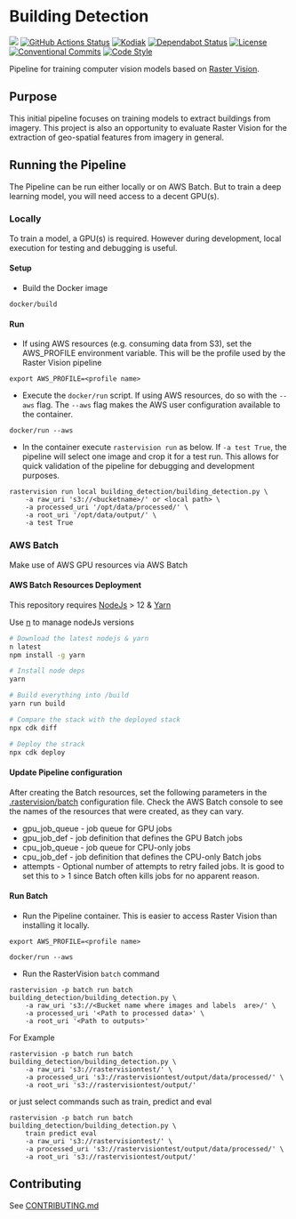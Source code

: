 
# Building Detection
![](https://img.shields.io/badge/WIP-Work%20In%20Progress-orange)
[![GitHub Actions Status](https://github.com/linz/building-detection/workflows/Build/badge.svg)](https://github.com/linz/building-detection/actions)
[![Kodiak](https://badgen.net/badge/Kodiak/enabled?labelColor=2e3a44&color=F39938)](https://kodiakhq.com/)
[![Dependabot Status](https://badgen.net/badge/Dependabot/enabled?labelColor=2e3a44&color=blue)](https://github.com/linz/building-detection/network/updates)
[![License](https://img.shields.io/badge/license-MIT-blue.svg)](https://github.com/linz/building-detection/blob/master/LICENSE)
[![Conventional Commits](https://badgen.net/badge/Commits/conventional?labelColor=2e3a44&color=EC5772)](https://conventionalcommits.org)
[![Code Style](https://badgen.net/badge/Code%20Style/black?labelColor=2e3a44&color=000000)](https://github.com/psf/black)

Pipeline for training computer vision models based on [Raster Vision](https://github.com/azavea/raster-vision).

## Purpose
This initial pipeline focuses on training models to extract buildings from imagery. 
This project is also an opportunity to evaluate Raster Vision for the extraction of 
geo-spatial features from imagery in general.

## Running the Pipeline
The Pipeline can be run either locally or on AWS Batch. But to train a deep 
learning model, you will need access to a decent GPU(s).

### Locally
To train a model, a GPU(s) is required. However during development, local execution 
for testing and debugging is useful. 

#### Setup

* Build the Docker image 

`docker/build`

#### Run

* If using AWS resources (e.g. consuming data from S3), set the AWS_PROFILE 
environment variable. This will be the profile used by the Raster Vision pipeline

`export AWS_PROFILE=<profile name>`

* Execute the `docker/run` script.
If using AWS resources, do so with the `--aws` flag. The `--aws` flag makes the AWS
user configuration available to the container.

`docker/run --aws`

* In the container execute `rastervision run` as below. 
If `-a test True`, the pipeline will select one image and crop it for a 
test run. This allows for quick validation of the pipeline for debugging and
development purposes. 

```
rastervision run local building_detection/building_detection.py \
    -a raw_uri 's3://<bucketname>/' or <local path> \
    -a processed_uri '/opt/data/processed/' \
    -a root_uri '/opt/data/output/' \
    -a test True
```

### AWS Batch
Make use of AWS GPU resources via AWS Batch


#### AWS Batch Resources Deployment 
This repository requires [NodeJs](https://nodejs.org/en/) > 12 & [Yarn](https://yarnpkg.com/en/)

Use [n](https://github.com/tj/n) to manage nodeJs versions

```bash
# Download the latest nodejs & yarn
n latest
npm install -g yarn

# Install node deps
yarn

# Build everything into /build
yarn run build

# Compare the stack with the deployed stack 
npx cdk diff

# Deploy the strack 
npx cdk deploy
```

#### Update Pipeline configuration
After creating the Batch resources, set the following parameters in the
 [.rastervision/batch](https://github.com/linz/building-detection/blob/.rastervision/batch) 
 configuration file. Check the AWS Batch console to see the names of the 
resources that were created, as they can vary. 

* gpu_job_queue - job queue for GPU jobs
* gpu_job_def - job definition that defines the GPU Batch jobs
* cpu_job_queue - job queue for CPU-only jobs
* cpu_job_def - job definition that defines the CPU-only Batch jobs
* attempts - Optional number of attempts to retry failed jobs. It is good to set this to > 1 since Batch often kills jobs for no apparent reason.



#### Run Batch
* Run the Pipeline container. This is easier to access Raster Vision than installing it locally.

`export AWS_PROFILE=<profile name>`

`docker/run --aws`

* Run the RasterVision `batch` command

```
rastervision -p batch run batch building_detection/building_detection.py \
    -a raw_uri 's3://<Bucket name where images and labels  are>/' \
    -a processed_uri '<Path to processed data>' \
    -a root_uri '<Path to outputs>'
```

For Example
```
rastervision -p batch run batch building_detection/building_detection.py \
    -a raw_uri 's3://rastervisiontest/' \
    -a processed_uri 's3://rastervisiontest/output/data/processed/' \
    -a root_uri 's3://rastervisiontest/output/'
```

or just select commands such as train, predict and eval

```
rastervision -p batch run batch building_detection/building_detection.py \
    train predict eval
    -a raw_uri 's3://rastervisiontest/' \
    -a processed_uri 's3://rastervisiontest/output/data/processed/' \
    -a root_uri 's3://rastervisiontest/output/'
```

## Contributing 
See [CONTRIBUTING.md](https://github.com/linz/building-detection/blob/master/CONTRIBUTING.md)
